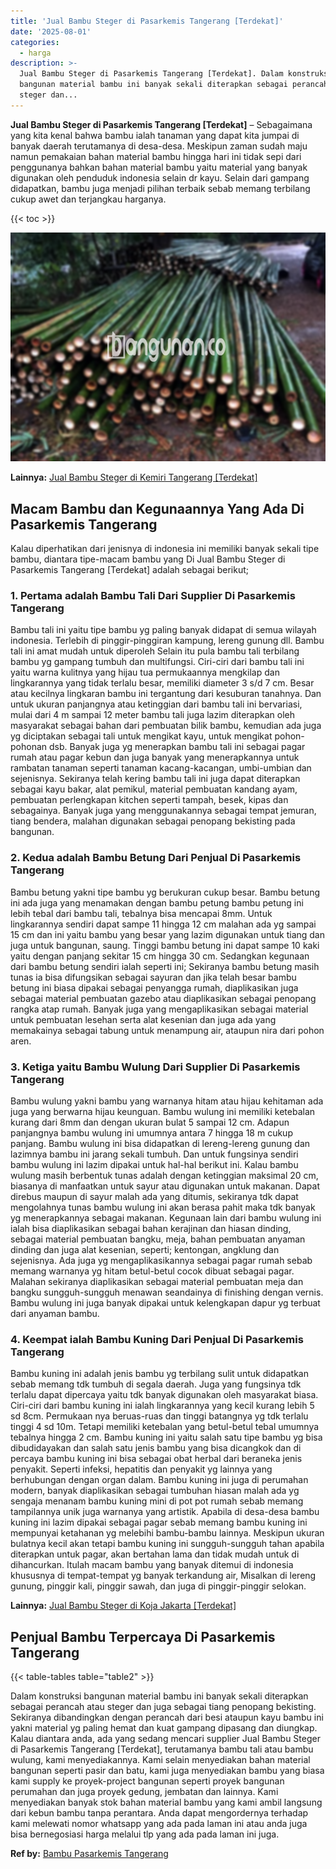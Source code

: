 ```yaml
---
title: 'Jual Bambu Steger di Pasarkemis Tangerang [Terdekat]'
date: '2025-08-01'
categories:
  - harga
description: >-
  Jual Bambu Steger di Pasarkemis Tangerang [Terdekat]. Dalam konstruksi
  bangunan material bambu ini banyak sekali diterapkan sebagai perancah atau
  steger dan...
---
```


**Jual Bambu Steger di Pasarkemis Tangerang \[Terdekat\]** – Sebagaimana yang kita kenal bahwa bambu ialah tanaman yang dapat kita jumpai di banyak daerah terutamanya di desa-desa. Meskipun zaman sudah maju namun pemakaian bahan material bambu hingga hari ini tidak sepi dari penggunanya bahkan bahan material bambu yaitu material yang banyak digunakan oleh penduduk indonesia selain dr kayu. Selain dari gampang didapatkan, bambu juga menjadi pilihan terbaik sebab memang terbilang cukup awet dan terjangkau harganya.

{{< toc >}}

![Jual Bambu Steger di Pasarkemis Tangerang [Terdekat]](/images/jual-bambu-tali-33.png)

**Lainnya:** [Jual Bambu Steger di Kemiri Tangerang \[Terdekat\]](https://bambu.bangunan.co/jual-bambu-steger-di-kemiri-tangerang-terdekat/)

## Macam Bambu dan Kegunaannya Yang Ada Di Pasarkemis Tangerang

Kalau diperhatikan dari jenisnya di indonesia ini memiliki banyak sekali tipe bambu, diantara tipe-macam bambu yang Di Jual Bambu Steger di Pasarkemis Tangerang \[Terdekat\] adalah sebagai berikut;

### 1\. Pertama adalah Bambu Tali Dari Supplier Di Pasarkemis Tangerang

Bambu tali ini yaitu tipe bambu yg paling banyak didapat di semua wilayah indonesia. Terlebih di pinggir-pinggiran kampung, lereng gunung dll. Bambu tali ini amat mudah untuk diperoleh Selain itu pula bambu tali terbilang bambu yg gampang tumbuh dan multifungsi. Ciri-ciri dari bambu tali ini yaitu warna kulitnya yang hijau tua permukaannya mengkilap dan lingkarannya yang tidak terlalu besar, memiliki diameter 3 s/d 7 cm. Besar atau kecilnya lingkaran bambu ini tergantung dari kesuburan tanahnya. Dan untuk ukuran panjangnya atau ketinggian dari bambu tali ini bervariasi, mulai dari 4 m sampai 12 meter bambu tali juga lazim diterapkan oleh masyarakat sebagai bahan dari pembuatan bilik bambu, kemudian ada juga yg diciptakan sebagai tali untuk mengikat kayu, untuk mengikat pohon-pohonan dsb. Banyak juga yg menerapkan bambu tali ini sebagai pagar rumah atau pagar kebun dan juga banyak yang menerapkannya untuk rambatan tanaman seperti tanaman kacang-kacangan, umbi-umbian dan sejenisnya. Sekiranya telah kering bambu tali ini juga dapat diterapkan sebagai kayu bakar, alat pemikul, material pembuatan kandang ayam, pembuatan perlengkapan kitchen seperti tampah, besek, kipas dan sebagainya. Banyak juga yang menggunakannya sebagai tempat jemuran, tiang bendera, malahan digunakan sebagai penopang bekisting pada bangunan.

### 2\. Kedua adalah Bambu Betung Dari Penjual Di Pasarkemis Tangerang

Bambu betung yakni tipe bambu yg berukuran cukup besar. Bambu betung ini ada juga yang menamakan dengan bambu petung bambu petung ini lebih tebal dari bambu tali, tebalnya bisa mencapai 8mm. Untuk lingkarannya sendiri dapat sampe 11 hingga 12 cm malahan ada yg sampai 15 cm dan ini yaitu bambu yang besar yang lazim digunakan untuk tiang dan juga untuk bangunan, saung. Tinggi bambu betung ini dapat sampe 10 kaki yaitu dengan panjang sekitar 15 cm hingga 30 cm. Sedangkan kegunaan dari bambu betung sendiri ialah seperti ini; Sekiranya bambu betung masih tunas ia bisa difungsikan sebagai sayuran dan jika telah besar bambu betung ini biasa dipakai sebagai penyangga rumah, diaplikasikan juga sebagai material pembuatan gazebo atau diaplikasikan sebagai penopang rangka atap rumah. Banyak juga yang mengaplikasikan sebagai material untuk pembuatan lesehan serta alat kesenian dan juga ada yang memakainya sebagai tabung untuk menampung air, ataupun nira dari pohon aren.

### 3\. Ketiga yaitu Bambu Wulung Dari Supplier Di Pasarkemis Tangerang

Bambu wulung yakni bambu yang warnanya hitam atau hijau kehitaman ada juga yang berwarna hijau keunguan. Bambu wulung ini memiliki ketebalan kurang dari 8mm dan dengan ukuran bulat 5 sampai 12 cm. Adapun panjangnya bambu wulung ini umumnya antara 7 hingga 18 m cukup panjang. Bambu wulung ini bisa didapatkan di lereng-lereng gunung dan lazimnya bambu ini jarang sekali tumbuh. Dan untuk fungsinya sendiri bambu wulung ini lazim dipakai untuk hal-hal berikut ini. Kalau bambu wulung masih berbentuk tunas adalah dengan ketinggian maksimal 20 cm, biasanya di manfaatkan untuk sayur atau digunakan untuk makanan. Dapat direbus maupun di sayur malah ada yang ditumis, sekiranya tdk dapat mengolahnya tunas bambu wulung ini akan berasa pahit maka tdk banyak yg menerapkannya sebagai makanan. Kegunaan lain dari bambu wulung ini ialah bisa diaplikasikan sebagai bahan kerajinan dan hiasan dinding, sebagai material pembuatan bangku, meja, bahan pembuatan anyaman dinding dan juga alat kesenian, seperti; kentongan, angklung dan sejenisnya. Ada juga yg mengaplikasikannya sebagai pagar rumah sebab memang warnanya yg hitam betul-betul cocok dibuat sebagai pagar. Malahan sekiranya diaplikasikan sebagai material pembuatan meja dan bangku sungguh-sungguh menawan seandainya di finishing dengan vernis. Bambu wulung ini juga banyak dipakai untuk kelengkapan dapur yg terbuat dari anyaman bambu.

### 4\. Keempat ialah Bambu Kuning Dari Penjual Di Pasarkemis Tangerang

Bambu kuning ini adalah jenis bambu yg terbilang sulit untuk didapatkan sebab memang tdk tumbuh di segala daerah. Juga yang fungsinya tdk terlalu dapat dipercaya yaitu tdk banyak digunakan oleh masyarakat biasa. Ciri-ciri dari bambu kuning ini ialah lingkarannya yang kecil kurang lebih 5 sd 8cm. Permukaan nya beruas-ruas dan tinggi batangnya yg tdk terlalu tinggi 4 sd 10m. Tetapi memiliki ketebalan yang betul-betul tebal umumnya tebalnya hingga 2 cm. Bambu kuning ini yaitu salah satu tipe bambu yg bisa dibudidayakan dan salah satu jenis bambu yang bisa dicangkok dan di percaya bambu kuning ini bisa sebagai obat herbal dari beraneka jenis penyakit. Seperti infeksi, hepatitis dan penyakit yg lainnya yang berhubungan dengan organ dalam. Bambu kuning ini juga di perumahan modern, banyak diaplikasikan sebagai tumbuhan hiasan malah ada yg sengaja menanam bambu kuning mini di pot pot rumah sebab memang tampilannya unik juga warnanya yang artistik. Apabila di desa-desa bambu kuning ini lazim dipakai sebagai pagar sebab memang bambu kuning ini mempunyai ketahanan yg melebihi bambu-bambu lainnya. Meskipun ukuran bulatnya kecil akan tetapi bambu kuning ini sungguh-sungguh tahan apabila diterapkan untuk pagar, akan bertahan lama dan tidak mudah untuk di dihancurkan. Itulah macam bambu yang banyak ditemui di indonesia khususnya di tempat-tempat yg banyak terkandung air, Misalkan di lereng gunung, pinggir kali, pinggir sawah, dan juga di pinggir-pinggir selokan.

**Lainnya:** [Jual Bambu Steger di Koja Jakarta \[Terdekat\]](https://bambu.bangunan.co/jual-bambu-steger-di-koja-jakarta-terdekat/)

## Penjual Bambu Terpercaya Di Pasarkemis Tangerang

{{< table-tables table="table2" >}}

Dalam konstruksi bangunan material bambu ini banyak sekali diterapkan sebagai perancah atau steger dan juga sebagai tiang penopang bekisting. Sekiranya dibandingkan dengan perancah dari besi ataupun kayu bambu ini yakni material yg paling hemat dan kuat gampang dipasang dan diungkap. Kalau diantara anda, ada yang sedang mencari supplier Jual Bambu Steger di Pasarkemis Tangerang \[Terdekat\], terutamanya bambu tali atau bambu wulung, kami menyediakannya. Kami selain menyediakan bahan material bangunan seperti pasir dan batu, kami juga menyediakan bambu yang biasa kami supply ke proyek-project bangunan seperti proyek bangunan perumahan dan juga proyek gedung, jembatan dan lainnya. Kami menyediakan banyak stok bahan material bambu yang kami ambil langsung dari kebun bambu tanpa perantara. Anda dapat mengordernya terhadap kami melewati nomor whatsapp yang ada pada laman ini atau anda juga bisa bernegosiasi harga melalui tlp yang ada pada laman ini juga.

**Ref by:** [Bambu Pasarkemis Tangerang](https://id.wikipedia.org/wiki/Bambu)

